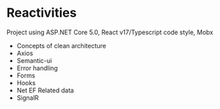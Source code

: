 # Reactivities

Project using ASP.NET Core 5.0, React v17/Typescript code style, Mobx

* Concepts of clean architecture
* Axios
* Semantic-ui
* Error handling
* Forms
* Hooks
* Net EF Related data
* SignalR
